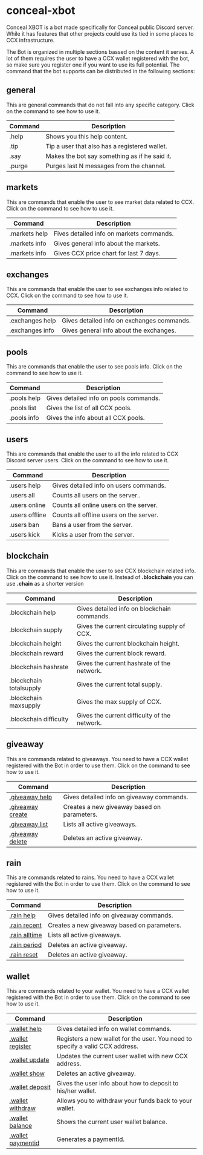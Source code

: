 # conceal-xbot

Conceal XBOT is a bot made specifically for Conceal public Discord server. While it has features that other projects could use its tied in some places to CCX infrastructure.

The Bot is organized in multiple sections bassed on the content it serves. A lot of them requires the user to have a CCX wallet registered with the bot, so make sure you register one if you want to use its full potential. The command that the bot supports can be distributed in the following sections:

## general

This are general commands that do not fall into any specific category. Click on the command to see how to use it.

| Command  | Description |
| ------------- | ------------- |
| .help  | Shows you this help content. |
| .tip  | Tip a user that also has a registered wallet. |
| .say | Makes the bot say something as if he said it. |
| .purge | Purges last N messages from the channel.  |

## markets

This are commands that enable the user to see market data related to CCX. Click on the command to see how to use it.

| Command  | Description |
| ------------- | ------------- |
| .markets help  | Fives detailed info on markets commands. |
| .markets info  | Gives general info about the markets. |
| .markets info  | Gives CCX price chart for last 7 days. |

## exchanges

This are commands that enable the user to see exchanges info related to CCX. Click on the command to see how to use it.

| Command  | Description |
| ------------- | ------------- |
| .exchanges help  | Gives detailed info on exchanges commands. |
| .exchanges info  | Gives general info about the exchanges. |

## pools

This are commands that enable the user to see pools info. Click on the command to see how to use it.

| Command  | Description |
| ------------- | ------------- |
| .pools help  | Gives detailed info on pools commands. |
| .pools list  | Gives the list of all CCX pools. |
| .pools info  | Gives the info about all CCX pools. |

## users

This are commands that enable the user to all the info related to CCX Discord server users. Click on the command to see how to use it.

| Command  | Description |
| ------------- | ------------- |
| .users help  | Gives detailed info on users commands. |
| .users all  | Counts all users on the server.. |
| .users online  | Counts all online users on the server. |
| .users offline  | Counts all offline users on the server. |
| .users ban  | Bans a user from the server. |
| .users kick  | Kicks a user from the server. |

## blockchain

This are commands that enable the user to see CCX blockchain related info. Click on the command to see how to use it.
Instead of **.blockchain** you can use **.chain** as a shorter version

| Command  | Description |
| ------------- | ------------- |
| .blockchain help  | Gives detailed info on blockchain commands. |
| .blockchain supply  | Gives the current circulating supply of CCX. |
| .blockchain height  | Gives the current blockchain height. |
| .blockchain reward  | Gives the current block reward. |
| .blockchain hashrate  | Gives the current hashrate of the network. |
| .blockchain totalsupply  | Gives the current total supply. |
| .blockchain maxsupply  | Gives the max supply of CCX. |
| .blockchain difficulty  | Gives the current difficulty of the network. |

## giveaway

This are commands related to giveaways. You need to have a CCX wallet registered with the Bot in order to use them. Click on the command to see how to use it.

| Command  | Description |
| ------------- | ------------- |
| [.giveaway help](https://github.com/ConcealNetwork/conceal-xbot/blob/master/docs/giveaways.md#giveaways) | Gives detailed info on giveaway commands. |
| [.giveaway create](https://github.com/ConcealNetwork/conceal-xbot/blob/master/docs/giveaways.md#creating-a-giveaway) | Creates a new giveaway based on parameters. |
| [.giveaway list](https://github.com/ConcealNetwork/conceal-xbot/blob/master/docs/giveaways.md#listing-all-active-giveaways) | Lists all active giveaways. |
| [.giveaway delete](https://github.com/ConcealNetwork/conceal-xbot/blob/master/docs/giveaways.md#deleting-a-giveaway) | Deletes an active giveaway. |

## rain

This are commands related to rains. You need to have a CCX wallet registered with the Bot in order to use them. Click on the command to see how to use it.

| Command  | Description |
| ------------- | ------------- |
| [.rain help](https://github.com/ConcealNetwork/conceal-xbot/blob/master/docs/rains.md#rains) | Gives detailed info on giveaway commands. |
| [.rain recent](https://github.com/ConcealNetwork/conceal-xbot/blob/master/docs/rains.md#rain-by-recent-activity) | Creates a new giveaway based on parameters. |
| [.rain alltime](https://github.com/ConcealNetwork/conceal-xbot/blob/master/docs/rains.md#rain-by-alltime-activity) | Lists all active giveaways. |
| [.rain period](https://github.com/ConcealNetwork/conceal-xbot/blob/master/docs/rains.md#rain-by-period-activity) | Deletes an active giveaway. |
| [.rain reset](https://github.com/ConcealNetwork/conceal-xbot/blob/master/docs/rains.md#reseting-the-period) | Deletes an active giveaway. |

## wallet

This are commands related to your wallet. You need to have a CCX wallet registered with the Bot in order to use them. Click on the command to see how to use it.

| Command  | Description |
| ------------- | ------------- |
| [.wallet help](https://github.com/ConcealNetwork/conceal-xbot/blob/master/docs/wallet.md#wallet) | Gives detailed info on wallet commands. |
| [.wallet register](https://github.com/ConcealNetwork/conceal-xbot/blob/master/docs/wallet.md#register-a-wallet) | Registers a new wallet for the user. You need to specify a valid CCX address. |
| [.wallet update](https://github.com/ConcealNetwork/conceal-xbot/blob/master/docs/wallet.md#update-your-wallet) | Updates the current user wallet with new CCX address. |
| [.wallet show](https://github.com/ConcealNetwork/conceal-xbot/blob/master/docs/wallet.md#show-your-wallet-info) | Deletes an active giveaway. |
| [.wallet deposit](https://github.com/ConcealNetwork/conceal-xbot/blob/master/docs/wallet.md#showing-how-to-deposit) | Gives the user info about how to deposit to his/her wallet. |
| [.wallet withdraw](https://github.com/ConcealNetwork/conceal-xbot/blob/master/docs/wallet.md#withdraw-your-funds) | Allows you to withdraw your funds back to your wallet. |
| [.wallet balance](https://github.com/ConcealNetwork/conceal-xbot/blob/master/docs/wallet.md#showing-your-wallet-balance) | Shows the current user wallet balance. |
| [.wallet paymentid](https://github.com/ConcealNetwork/conceal-xbot/blob/master/docs/wallet.md#generating-a-payment-id) | Generates a paymentId. |


